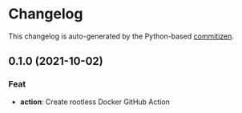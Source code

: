 # Changelog

This changelog is auto-generated by the Python-based
[commitizen](https://commitizen-tools.github.io/commitizen).

## 0.1.0 (2021-10-02)

### Feat

- **action**: Create rootless Docker GitHub Action

